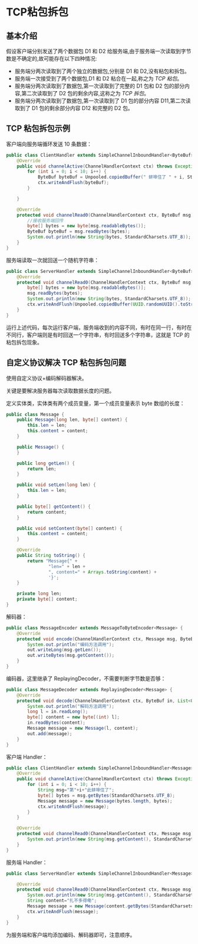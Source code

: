 # TCP粘包拆包

## 基本介绍

假设客户端分别发送了两个数据包 D1 和 D2 给服务端,由于服务端一次读取到字节数是不确定的,故可能存在以下四种情况:

- 服务端分两次读取到了两个独立的数据包,分别是 D1 和 D2,没有粘包和拆包。
- 服务端一次接受到了两个数据包,D1 和 D2 粘合在一起,称之为 *TCP 粘包*。
- 服务端分两次读取到了数据包,第一次读取到了完整的 D1 包和 D2 包的部分内容,第二次读取到了 D2 包的剩余内容,这称之为 *TCP 拆包*。
- 服务端分两次读取到了数据包,第一次读取到了 D1 包的部分内容 D11,第二次读取到了 D1 包的剩余部分内容 D12 和完整的 D2 包。

## TCP 粘包拆包示例

客户端向服务端循环发送 10 条数据：

```java
public class ClientHandler extends SimpleChannelInboundHandler<ByteBuf> {
    @Override
    public void channelActive(ChannelHandlerContext ctx) throws Exception {
        for (int i = 0; i < 10; i++) {
            ByteBuf byteBuf = Unpooled.copiedBuffer(" 蚌埠住了 " + i, StandardCharsets.UTF_8);
            ctx.writeAndFlush(byteBuf);
        }

    }

    @Override
    protected void channelRead0(ChannelHandlerContext ctx, ByteBuf msg) throws Exception {
        //接收服务端回传
        byte[] bytes = new byte[msg.readableBytes()];
        ByteBuf byteBuf = msg.readBytes(bytes);
        System.out.println(new String(bytes, StandardCharsets.UTF_8));
    }
}
```

服务端读取一次就回送一个随机字符串：

```java
public class ServerHandler extends SimpleChannelInboundHandler<ByteBuf> {
    @Override
    protected void channelRead0(ChannelHandlerContext ctx, ByteBuf msg) throws Exception {
        byte[] bytes = new byte[msg.readableBytes()];
        msg.readBytes(bytes);
        System.out.println(new String(bytes, StandardCharsets.UTF_8));
        ctx.writeAndFlush(Unpooled.copiedBuffer(UUID.randomUUID().toString(),StandardCharsets.UTF_8));
    }
}
```

运行上述代码，每次运行客户端，服务端收到的内容不同，有时在同一行，有时在不同行，客户端则是有时回送一个字符串，有时回送多个字符串，这就是 TCP 的粘包拆包现象。

## 自定义协议解决 TCP 粘包拆包问题

使用自定义协议+编码解码器解决。

关键是要解决服务器每次读取数据长度的问题。

定义实体类，实体类有两个成员变量，第一个成员变量表示 byte 数组的长度：

```java
public class Message {
    public Message(long len, byte[] content) {
        this.len = len;
        this.content = content;
    }

    public Message() {
    }

    public long getLen() {
        return len;
    }

    public void setLen(long len) {
        this.len = len;
    }

    public byte[] getContent() {
        return content;
    }

    public void setContent(byte[] content) {
        this.content = content;
    }

    @Override
    public String toString() {
        return "Message{" +
                "len=" + len +
                ", content=" + Arrays.toString(content) +
                '}';
    }

    private long len;
    private byte[] content;
}
```

解码器：

```java
public class MessageEncoder extends MessageToByteEncoder<Message> {
    @Override
    protected void encode(ChannelHandlerContext ctx, Message msg, ByteBuf out) throws Exception {
        System.out.println("编码方法调用");
        out.writeLong(msg.getLen());
        out.writeBytes(msg.getContent());
    }
}
```

编码器，这里继承了 ReplayingDecoder，不需要判断字节数是否够：

```java
public class MessageDecoder extends ReplayingDecoder<Message> {
    @Override
    protected void decode(ChannelHandlerContext ctx, ByteBuf in, List<Object> out) throws Exception {
        System.out.println("解码方法调用");
        long l = in.readLong();
        byte[] content = new byte[(int) l];
        in.readBytes(content);
        Message message = new Message(l, content);
        out.add(message);
    }
}
```

客户端 Handler：

```java
public class ClientHandler extends SimpleChannelInboundHandler<Message> {
    @Override
    public void channelActive(ChannelHandlerContext ctx) throws Exception {
        for (int i = 0; i < 10; i++) {
            String msg="第"+i+"此蚌埠住了";
            byte[] bytes = msg.getBytes(StandardCharsets.UTF_8);
            Message message = new Message(bytes.length, bytes);
            ctx.writeAndFlush(message);
        }
    }

    @Override
    protected void channelRead0(ChannelHandlerContext ctx, Message msg) throws Exception {
        System.out.println(new String(msg.getContent(), StandardCharsets.UTF_8));
    }
}
```

服务端 Handler：

```java
public class ServerHandler extends SimpleChannelInboundHandler<Message> {

    @Override
    protected void channelRead0(ChannelHandlerContext ctx, Message msg) throws Exception {
        System.out.println(new String(msg.getContent(), StandardCharsets.UTF_8));
        String content="扎不多得嘞";
        Message message = new Message(content.getBytes(StandardCharsets.UTF_8).length, content.getBytes(StandardCharsets.UTF_8));
        ctx.writeAndFlush(message);
    }
}
```

为服务端和客户端均添加编码、解码器即可，注意顺序。

